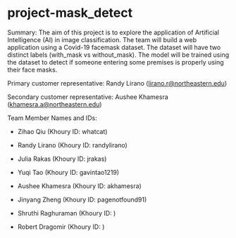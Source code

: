 # project-mask_detect
Summary: The aim of this project is to explore the application of Artificial Intelligence (AI) in image classification. The team will build a web application using a Covid-19 facemask dataset. The dataset will have two distinct labels (with_mask vs without_mask). The model will be trained using the dataset to detect if someone entering some premises is properly using their face masks.

Primary customer representative: 
Randy Lirano (lirano.r@northeastern.edu)

Secondary customer representative: 
Aushee Khamesra (khamesra.a@northeastern.edu)

Team Member Names and IDs:

* Zihao Qiu (Khoury ID: whatcat)

* Randy Lirano (Khoury ID: randylirano)

* Julia Rakas (Khoury ID: jrakas)

* Yuqi Tao (Khoury ID: gavintao1219)

* Aushee Khamesra (Khoury ID: akhamesra)

* Jinyang Zheng (Khoury ID: pagenotfound91)

* Shruthi Raghuraman (Khoury ID: )

* Robert Dragomir (Khoury ID: )

